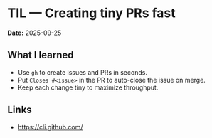 # TIL — Creating tiny PRs fast

**Date:** 2025-09-25

## What I learned
- Use `gh` to create issues and PRs in seconds.
- Put `Closes #<issue>` in the PR to auto-close the issue on merge.
- Keep each change tiny to maximize throughput.

## Links
- https://cli.github.com/
